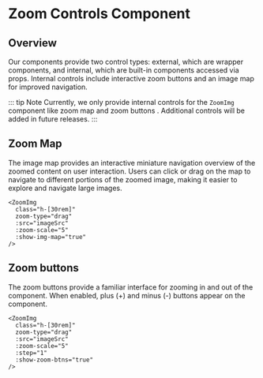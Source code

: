 <script setup lang="ts">
import "~/assets/css/main.css";
import ZoomImg from "~/components/ZoomImg.vue";
import imageSrc from "~/assets/images/red.jpg";
</script>

# Zoom Controls Component

## Overview

Our components provide two control types: external, which are wrapper components, and internal, which are built-in components accessed via props. Internal controls include interactive zoom buttons and an image map for improved navigation.

::: tip Note
Currently, we only provide internal controls for the `ZoomImg` component like zoom map and zoom buttons . Additional controls will be added in future releases.
:::

## Zoom Map

The image map provides an interactive miniature navigation overview of the zoomed content on user interaction. Users can click or drag on the map to navigate to different portions of the zoomed image, making it easier to explore and navigate large images.

<ZoomImg
  class="h-[30rem]"
  zoom-type="drag"
  :src="imageSrc"
  :zoom-scale="5"
  :show-img-map="true"
/>

```vue
<ZoomImg
  class="h-[30rem]"
  zoom-type="drag"
  :src="imageSrc"
  :zoom-scale="5"
  :show-img-map="true"
/>
```

## Zoom buttons

The zoom buttons provide a familiar interface for zooming in and out of the component. When enabled, plus (+) and minus (-) buttons appear on the component.

<ZoomImg
    class="h-[30rem]"
    zoom-type="drag"
    :src="imageSrc"
    :zoom-scale="5"
    :step="1"
    :show-zoom-btns="true"
  />

```vue
<ZoomImg
  class="h-[30rem]"
  zoom-type="drag"
  :src="imageSrc"
  :zoom-scale="5"
  :step="1"
  :show-zoom-btns="true"
/>
```
